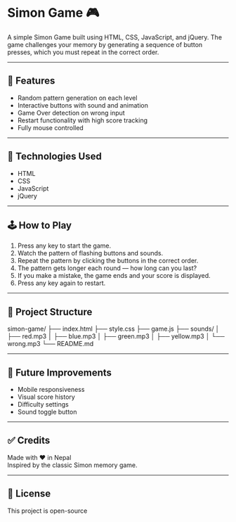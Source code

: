 # Simon Game 🎮

A simple Simon Game built using HTML, CSS, JavaScript, and jQuery. The game challenges your memory by generating a sequence of button presses, which you must repeat in the correct order.

---

## 🚀 Features

- Random pattern generation on each level
- Interactive buttons with sound and animation
- Game Over detection on wrong input
- Restart functionality with high score tracking
- Fully mouse controlled

---

## 🔧 Technologies Used

- HTML
- CSS
- JavaScript
- jQuery

---

## 🕹️ How to Play

1. Press any key to start the game.
2. Watch the pattern of flashing buttons and sounds.
3. Repeat the pattern by clicking the buttons in the correct order.
4. The pattern gets longer each round — how long can you last?
5. If you make a mistake, the game ends and your score is displayed.
6. Press any key again to restart.

---

## 📁 Project Structure

simon-game/
├── index.html
├── style.css
├── game.js
├── sounds/
│ ├── red.mp3
│ ├── blue.mp3
│ ├── green.mp3
│ ├── yellow.mp3
│ └── wrong.mp3
└── README.md

---

## 🧠 Future Improvements

- Mobile responsiveness
- Visual score history
- Difficulty settings
- Sound toggle button

---

## ✅ Credits

Made with ❤️ in Nepal  
Inspired by the classic Simon memory game.

---

## 📜 License

This project is open-source

